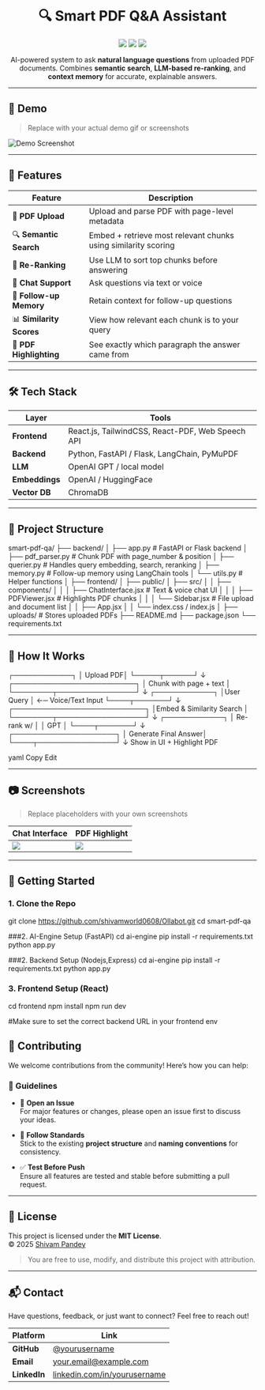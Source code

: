 <h1 align="center">🔍 Smart PDF Q&A Assistant</h1>

<p align="center">
  <img src="https://img.shields.io/badge/License-MIT-blue.svg" />
  <img src="https://img.shields.io/badge/Status-In%20Progress-yellow.svg" />
  <img src="https://img.shields.io/badge/Built%20With-React%20%7C%20FastAPI%20%7C%20LangChain-7B68EE" />
</p>

<p align="center">
  AI-powered system to ask <strong>natural language questions</strong> from uploaded PDF documents.
  Combines <strong>semantic search</strong>, <strong>LLM-based re-ranking</strong>, and <strong>context memory</strong> for accurate, explainable answers.
</p>

---

## 📸 Demo

> Replace with your actual demo gif or screenshots

![Demo Screenshot](https://via.placeholder.com/1000x500.png?text=Demo+Placeholder)

---

## 🧠 Features

| Feature | Description |
|--------|-------------|
| 📄 **PDF Upload** | Upload and parse PDF with page-level metadata |
| 🔍 **Semantic Search** | Embed + retrieve most relevant chunks using similarity scoring |
| 🧠 **Re-Ranking** | Use LLM to sort top chunks before answering |
| 💬 **Chat Support** | Ask questions via text or voice |
| 🧭 **Follow-up Memory** | Retain context for follow-up questions |
| 📊 **Similarity Scores** | View how relevant each chunk is to your query |
| 🔦 **PDF Highlighting** | See exactly which paragraph the answer came from |

---

## 🛠️ Tech Stack

| Layer | Tools |
|-------|-------|
| **Frontend** | React.js, TailwindCSS, React-PDF, Web Speech API |
| **Backend** | Python, FastAPI / Flask, LangChain, PyMuPDF |
| **LLM** | OpenAI GPT / local model |
| **Embeddings** | OpenAI / HuggingFace |
| **Vector DB** | ChromaDB |

---

## 📁 Project Structure

smart-pdf-qa/
├── backend/
│ ├── app.py # FastAPI or Flask backend
│ ├── pdf_parser.py # Chunk PDF with page_number & position
│ ├── querier.py # Handles query embedding, search, reranking
│ ├── memory.py # Follow-up memory using LangChain tools
│ └── utils.py # Helper functions
│
├── frontend/
│ ├── public/
│ ├── src/
│ │ ├── components/
│ │ │ ├── ChatInterface.jsx # Text & voice chat UI
│ │ │ ├── PDFViewer.jsx # Highlights PDF chunks
│ │ │ └── Sidebar.jsx # File upload and document list
│ │ ├── App.jsx
│ │ └── index.css / index.js
│
├── uploads/ # Stores uploaded PDFs
├── README.md
├── package.json
└── requirements.txt



---

## 🧪 How It Works
   ┌────────────┐
   │  Upload PDF│
   └─────┬──────┘
         ↓
┌─────────────────────────┐
│ Chunk with page + text │
└────────┬────────────────┘
↓
┌────────────┐
│User Query │ ←─ Voice/Text Input
└────┬───────┘
↓
┌───────────────────────────┐
│Embed & Similarity Search │
└────────┬──────────────────┘
↓
┌────────────┐
│ Re-rank w/ │
│ GPT │
└────┬───────┘
↓
┌─────────────────────┐
│ Generate Final Answer│
└────┬────────────────┘
↓
Show in UI + Highlight PDF

yaml
Copy
Edit

---

## 📷 Screenshots

> Replace placeholders with your own screenshots

| Chat Interface | PDF Highlight |
|----------------|----------------|
| ![](https://via.placeholder.com/450x300?text=Chat+UI) | ![](https://via.placeholder.com/450x300?text=PDF+Highlight) |

---

## 🚀 Getting Started

### 1. Clone the Repo
git clone https://github.com/shivamworld0608/Ollabot.git
cd smart-pdf-qa

###2. AI-Engine Setup (FastAPI)
cd ai-engine
pip install -r requirements.txt
python app.py

###2. Backend Setup (Nodejs,Express)
cd ai-engine
pip install -r requirements.txt
python app.py

### 3. Frontend Setup (React)
cd frontend
npm install
npm run dev

#Make sure to set the correct backend URL in your frontend env

## 🤝 Contributing

We welcome contributions from the community! Here’s how you can help:

### 📌 Guidelines
- 📝 **Open an Issue**  
  For major features or changes, please open an issue first to discuss your ideas.

- 📂 **Follow Standards**  
  Stick to the existing **project structure** and **naming conventions** for consistency.

- ✅ **Test Before Push**  
  Ensure all features are tested and stable before submitting a pull request.

---

## 🪪 License

This project is licensed under the **MIT License**.  
&copy; 2025 [Shivam Pandey](https://github.com/shivampandey)

> You are free to use, modify, and distribute this project with attribution.

---

## 📬 Contact

Have questions, feedback, or just want to connect? Feel free to reach out!

| Platform     | Link                                                                 |
|--------------|----------------------------------------------------------------------|
| **GitHub**   | [@yourusername](https://github.com/yourusername)                    |
| **Email**    | [your.email@example.com](mailto:your.email@example.com)             |
| **LinkedIn** | [linkedin.com/in/yourusername](https://linkedin.com/in/yourusername) |
